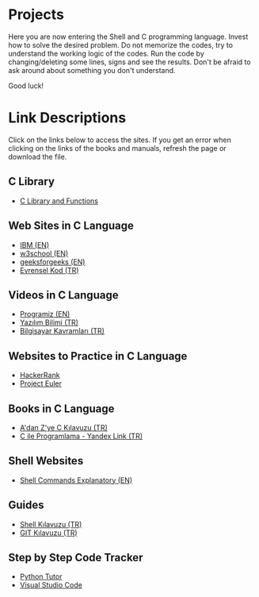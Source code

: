 # Projects

Here you are now entering the Shell and C programming language. Invest how to solve the desired problem. Do not memorize the codes, try to understand the working logic of the codes. Run the code by changing/deleting some lines, signs and see the results. Don't be afraid to ask around about something you don't understand.

Good luck!

# Link Descriptions

Click on the links below to access the sites. If you get an error when clicking on the links of the books and manuals, refresh the page or download the file.

## C Library

* [C Library and Functions](http://www.ckutuphanesi.com/)

## Web Sites in C Language

* [IBM (EN)](https://www.ibm.com/docs/en/ibm-mq/9.0?topic=mqi-c-programming)
* [w3school (EN)](https://www.w3schools.com/c/index.php)
* [geeksforgeeks (EN)](https://www.geeksforgeeks.org/c-programming-language/)
* [Evrensel Kod (TR)](https://www.evrenselkod.com/c-programlama-dersleri/)

## Videos in C Language

* [Programiz (EN)](https://www.youtube.com/watch?v=KnvbUiSxvbM&list=PL98qAXLA6aftD9ZlnjpLhdQAOFI8xIB6e)
* [Yazılım Bilimi (TR)](https://www.youtube.com/watch?v=naWZ2xVuF30&list=PLIHume2cwmHdFsJRo5oYG7yQ4NyUx43ql)
* [Bilgisayar Kavramları (TR)](https://www.youtube.com/playlist?list=PLh9ECzBB8tJNzJqD64MAS0SK5IeNCKCzY)

## Websites to Practice in C Language

* [HackerRank](https://www.hackerrank.com)
* [Project Euler](https://projecteuler.net/archives)

## Books in C Language

* [A&#39;dan Z&#39;ye C Kılavuzu (TR)](https://github.com/nisaunnu/guides/blob/main/A'dan%20Z'ye%20C%20K%C4%B1lavuzu%20-%20Kaan%20Aslan.pdf)
* [C ile Programlama - Yandex Link (TR)](https://disk.yandex.com.tr/i/2IFF8HRcE0IE2g)

## Shell Websites

* [Shell Commands Explanatory (EN)](https://explainshell.com/)

## Guides

* [Shell Kılavuzu (TR)](https://github.com/nisaunnu/guides/blob/main/Shell%20K%C4%B1lavuzu.pdf)
* [GIT Kılavuzu (TR)](https://github.com/nisaunnu/guides/blob/main/GIT.pdf)

## Step by Step Code Tracker

* [Python Tutor](https://pythontutor.com/c.html#mode=edit)
* [Visual Studio Code](https://code.visualstudio.com/download)
